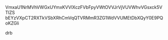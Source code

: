 VmxaU1NrMVhVWGxUYmxKVVlXczFVbFpyVWtOVVJrVjVUVWhvVGsxck5VTlZS
bEYzVXpCT2RXTkVSbXRhCmVqQTVRMmR3ZG1WdVVUMEtDbXQyY0E9PQoKZGli

drb